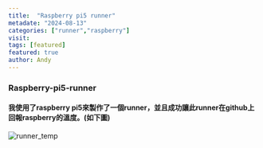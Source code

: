 ```yaml
---
title:  "Raspberry pi5 runner"
metadate: "2024-08-13"
categories: ["runner","raspberry"]
visit:
tags: [featured]
featured: true
author: Andy
---
```


### Raspberry-pi5-runner

#### 我使用了raspberry pi5來製作了一個runner，並且成功讓此runner在github上回報raspberry的溫度。(如下圖)
![runner_temp](https://github.com/user-attachments/assets/a62fcbec-02fe-4034-b956-e8d26a5967e6)
